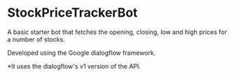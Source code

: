 # StockPriceTrackerBot

A basic starter bot that fetches the opening, closing, low and high prices for a number of stocks. 

Developed using the Google dialogflow framework. 


*It uses the dialogflow's v1 version of the API. 

